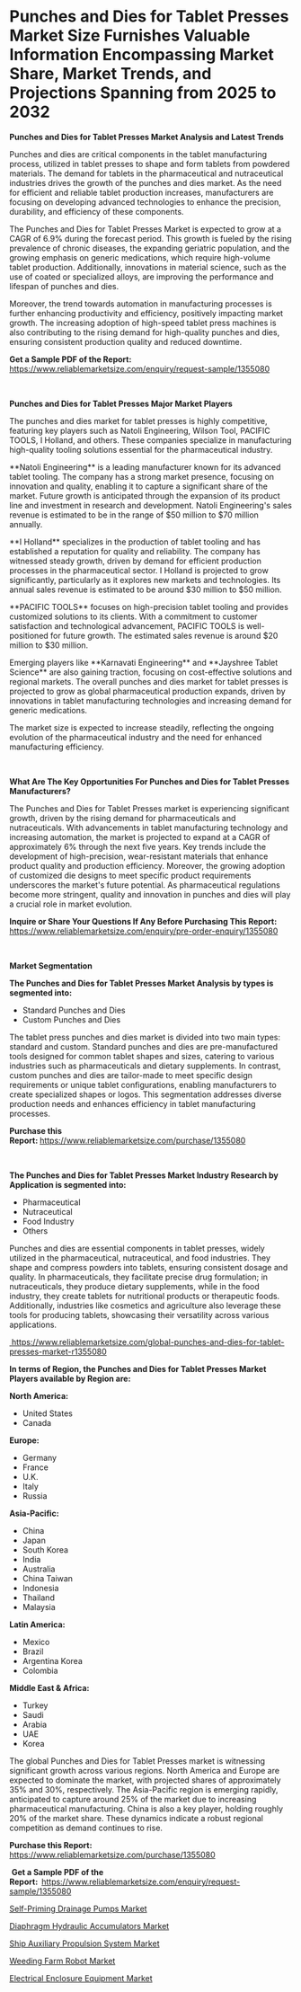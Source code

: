 <p><h1>Punches and Dies for Tablet Presses Market Size Furnishes Valuable Information Encompassing Market Share, Market Trends, and Projections Spanning from 2025 to 2032</h1></p><p><strong>Punches and Dies for Tablet Presses Market Analysis and Latest Trends</strong></p>
<p><p>Punches and dies are critical components in the tablet manufacturing process, utilized in tablet presses to shape and form tablets from powdered materials. The demand for tablets in the pharmaceutical and nutraceutical industries drives the growth of the punches and dies market. As the need for efficient and reliable tablet production increases, manufacturers are focusing on developing advanced technologies to enhance the precision, durability, and efficiency of these components.</p><p>The Punches and Dies for Tablet Presses Market is expected to grow at a CAGR of 6.9% during the forecast period. This growth is fueled by the rising prevalence of chronic diseases, the expanding geriatric population, and the growing emphasis on generic medications, which require high-volume tablet production. Additionally, innovations in material science, such as the use of coated or specialized alloys, are improving the performance and lifespan of punches and dies. </p><p>Moreover, the trend towards automation in manufacturing processes is further enhancing productivity and efficiency, positively impacting market growth. The increasing adoption of high-speed tablet press machines is also contributing to the rising demand for high-quality punches and dies, ensuring consistent production quality and reduced downtime.</p></p>
<p><strong>Get a Sample PDF of the Report:&nbsp;</strong> <a href="https://www.reliablemarketsize.com/enquiry/request-sample/1355080?utm_campaign=2113&utm_medium=2&utm_source=Github&utm_content=ia&utm_term=28022025&utm_id=punches-and-dies-for-tablet-presses">https://www.reliablemarketsize.com/enquiry/request-sample/1355080</a></p>
<p>&nbsp;</p>
<p><strong>Punches and Dies for Tablet Presses Major Market Players</strong></p>
<p><p>The punches and dies market for tablet presses is highly competitive, featuring key players such as Natoli Engineering, Wilson Tool, PACIFIC TOOLS, I Holland, and others. These companies specialize in manufacturing high-quality tooling solutions essential for the pharmaceutical industry.</p><p>**Natoli Engineering** is a leading manufacturer known for its advanced tablet tooling. The company has a strong market presence, focusing on innovation and quality, enabling it to capture a significant share of the market. Future growth is anticipated through the expansion of its product line and investment in research and development. Natoli Engineering's sales revenue is estimated to be in the range of $50 million to $70 million annually.</p><p>**I Holland** specializes in the production of tablet tooling and has established a reputation for quality and reliability. The company has witnessed steady growth, driven by demand for efficient production processes in the pharmaceutical sector. I Holland is projected to grow significantly, particularly as it explores new markets and technologies. Its annual sales revenue is estimated to be around $30 million to $50 million.</p><p>**PACIFIC TOOLS** focuses on high-precision tablet tooling and provides customized solutions to its clients. With a commitment to customer satisfaction and technological advancement, PACIFIC TOOLS is well-positioned for future growth. The estimated sales revenue is around $20 million to $30 million.</p><p>Emerging players like **Karnavati Engineering** and **Jayshree Tablet Science** are also gaining traction, focusing on cost-effective solutions and regional markets. The overall punches and dies market for tablet presses is projected to grow as global pharmaceutical production expands, driven by innovations in tablet manufacturing technologies and increasing demand for generic medications. </p><p>The market size is expected to increase steadily, reflecting the ongoing evolution of the pharmaceutical industry and the need for enhanced manufacturing efficiency.</p></p>
<p>&nbsp;</p>
<p><strong>What Are The Key Opportunities For Punches and Dies for Tablet Presses Manufacturers?</strong></p>
<p><p>The Punches and Dies for Tablet Presses market is experiencing significant growth, driven by the rising demand for pharmaceuticals and nutraceuticals. With advancements in tablet manufacturing technology and increasing automation, the market is projected to expand at a CAGR of approximately 6% through the next five years. Key trends include the development of high-precision, wear-resistant materials that enhance product quality and production efficiency. Moreover, the growing adoption of customized die designs to meet specific product requirements underscores the market's future potential. As pharmaceutical regulations become more stringent, quality and innovation in punches and dies will play a crucial role in market evolution.</p></p>
<p><strong>Inquire or Share Your Questions If Any Before Purchasing This Report:</strong> <a href="https://www.reliablemarketsize.com/enquiry/pre-order-enquiry/1355080?utm_campaign=2113&utm_medium=2&utm_source=Github&utm_content=ia&utm_term=28022025&utm_id=punches-and-dies-for-tablet-presses">https://www.reliablemarketsize.com/enquiry/pre-order-enquiry/1355080</a></p>
<p>&nbsp;</p>
<p><strong>Market Segmentation</strong></p>
<p><strong>The Punches and Dies for Tablet Presses Market Analysis by types is segmented into:</strong></p>
<p><ul><li>Standard Punches and Dies</li><li>Custom Punches and Dies</li></ul></p>
<p><p>The tablet press punches and dies market is divided into two main types: standard and custom. Standard punches and dies are pre-manufactured tools designed for common tablet shapes and sizes, catering to various industries such as pharmaceuticals and dietary supplements. In contrast, custom punches and dies are tailor-made to meet specific design requirements or unique tablet configurations, enabling manufacturers to create specialized shapes or logos. This segmentation addresses diverse production needs and enhances efficiency in tablet manufacturing processes.</p></p>
<p><strong>Purchase this Report:&nbsp;</strong><a href="https://www.reliablemarketsize.com/purchase/1355080?utm_campaign=2113&utm_medium=2&utm_source=Github&utm_content=ia&utm_term=28022025&utm_id=punches-and-dies-for-tablet-presses">https://www.reliablemarketsize.com/purchase/1355080</a></p>
<p>&nbsp;</p>
<p><strong>The Punches and Dies for Tablet Presses Market Industry Research by Application is segmented into:</strong></p>
<p><ul><li>Pharmaceutical</li><li>Nutraceutical</li><li>Food Industry</li><li>Others</li></ul></p>
<p><p>Punches and dies are essential components in tablet presses, widely utilized in the pharmaceutical, nutraceutical, and food industries. They shape and compress powders into tablets, ensuring consistent dosage and quality. In pharmaceuticals, they facilitate precise drug formulation; in nutraceuticals, they produce dietary supplements, while in the food industry, they create tablets for nutritional products or therapeutic foods. Additionally, industries like cosmetics and agriculture also leverage these tools for producing tablets, showcasing their versatility across various applications.</p></p>
<p><a href="https://www.reliablemarketsize.com/global-punches-and-dies-for-tablet-presses-market-r1355080?utm_campaign=2113&utm_medium=2&utm_source=Github&utm_content=ia&utm_term=28022025&utm_id=punches-and-dies-for-tablet-presses">&nbsp;https://www.reliablemarketsize.com/global-punches-and-dies-for-tablet-presses-market-r1355080</a></p>
<p><strong>In terms of Region, the Punches and Dies for Tablet Presses Market Players available by Region are:</strong></p>
<p>
    <p> <strong> North America: </strong>
        <ul>
            <li>United States</li>
            <li>Canada</li>
        </ul>
        </p> 
    <p> <strong> Europe: </strong>
        <ul>
            <li>Germany</li>
            <li>France</li>
            <li>U.K.</li>
            <li>Italy</li>
            <li>Russia</li>
        </ul>
        </p> 
    <p> <strong> Asia-Pacific: </strong>
        <ul>
            <li>China</li>
            <li>Japan</li>
            <li>South Korea</li>
            <li>India</li>
            <li>Australia</li>
            <li>China Taiwan</li>
            <li>Indonesia</li>
            <li>Thailand</li>
            <li>Malaysia</li>
        </ul>
        </p> 
    <p> <strong> Latin America: </strong>
        <ul>
            <li>Mexico</li>
            <li>Brazil</li>
            <li>Argentina Korea</li>
            <li>Colombia</li>
        </ul>
        </p> 
    <p> <strong> Middle East & Africa: </strong>
        <ul>
            <li>Turkey</li>
            <li>Saudi</li>
            <li>Arabia</li>
            <li>UAE</li>
            <li>Korea</li>
        </ul>
    </p>
    </p>
<p><p>The global Punches and Dies for Tablet Presses market is witnessing significant growth across various regions. North America and Europe are expected to dominate the market, with projected shares of approximately 35% and 30%, respectively. The Asia-Pacific region is emerging rapidly, anticipated to capture around 25% of the market due to increasing pharmaceutical manufacturing. China is also a key player, holding roughly 20% of the market share. These dynamics indicate a robust regional competition as demand continues to rise.</p></p>
<p><strong>Purchase this Report: </strong><a href="https://www.reliablemarketsize.com/purchase/1355080?utm_campaign=2113&utm_medium=2&utm_source=Github&utm_content=ia&utm_term=28022025&utm_id=punches-and-dies-for-tablet-presses">https://www.reliablemarketsize.com/purchase/1355080</a></p>
<p>&nbsp;<strong>Get a Sample PDF of the Report:&nbsp;&nbsp;</strong><a href="https://www.reliablemarketsize.com/enquiry/request-sample/1355080?utm_campaign=2113&utm_medium=2&utm_source=Github&utm_content=ia&utm_term=28022025&utm_id=punches-and-dies-for-tablet-presses">https://www.reliablemarketsize.com/enquiry/request-sample/1355080</a></p>
<p><strong></strong></p>
<p><p><a href="https://github.com/irfadac/Market-Research-Report-List-5/blob/main/self-priming-drainage-pumps-market.md?utm_campaign=2113&utm_medium=2&utm_source=Github&utm_content=ia&utm_term=28022025&utm_id=punches-and-dies-for-tablet-presses">Self-Priming Drainage Pumps Market</a></p><p><a href="https://github.com/bensemilia864/Market-Research-Report-List-1/blob/main/diaphragm-hydraulic-accumulators-market.md?utm_campaign=2113&utm_medium=2&utm_source=Github&utm_content=ia&utm_term=28022025&utm_id=punches-and-dies-for-tablet-presses">Diaphragm Hydraulic Accumulators Market</a></p><p><a href="https://github.com/sungbruington660/Market-Research-Report-List-1/blob/main/ship-auxiliary-propulsion-system-market.md?utm_campaign=2113&utm_medium=2&utm_source=Github&utm_content=ia&utm_term=28022025&utm_id=punches-and-dies-for-tablet-presses">Ship Auxiliary Propulsion System Market</a></p><p><a href="https://github.com/JakirUddin651/Market-Research-Report-List-1/blob/main/weeding-farm-robot-market.md?utm_campaign=2113&utm_medium=2&utm_source=Github&utm_content=ia&utm_term=28022025&utm_id=punches-and-dies-for-tablet-presses">Weeding Farm Robot Market</a></p><p><a href="https://github.com/gerdabatiskzv9/Market-Research-Report-List-1/blob/main/electrical-enclosure-equipment-market.md?utm_campaign=2113&utm_medium=2&utm_source=Github&utm_content=ia&utm_term=28022025&utm_id=punches-and-dies-for-tablet-presses">Electrical Enclosure Equipment Market</a></p></p>